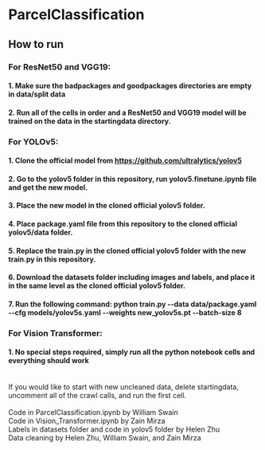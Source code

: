 # ParcelClassification
## How to run
### For ResNet50 and VGG19:
#### 1. Make sure the badpackages and goodpackages directories are empty in data/split data 
#### 2. Run all of the cells in order and a ResNet50 and VGG19 model will be trained on the data in the startingdata directory.

### For YOLOv5:
#### 1. Clone the official model from https://github.com/ultralytics/yolov5
#### 2. Go to the yolov5 folder in this repository, run yolov5.finetune.ipynb file and get the new model. 
#### 3. Place the new model in the cloned official yolov5 folder. 
#### 4. Place package.yaml file from this repository to the cloned official yolov5/data folder.
#### 5. Replace the train.py in the cloned official yolov5 folder with the new train.py in this repository.
#### 6. Download the datasets folder including images and labels, and place it in the same level as the cloned official yolov5 folder.
#### 7. Run the following command: python train.py --data data/package.yaml --cfg models/yolov5s.yaml --weights new_yolov5s.pt --batch-size 8

### For Vision Transformer:
#### 1. No special steps required, simply run all the python notebook cells and everything should work
<br>
If you would like to start with new uncleaned data, delete startingdata, uncomment all of the crawl calls, and run the first cell. 
<br><br>
Code in ParcelClassification.ipynb by William Swain
<br>
Code in Vision_Transformer.ipynb by Zain Mirza 
<br>
Labels in datasets folder and code in yolov5 folder by Helen Zhu
<br>
Data cleaning by Helen Zhu, William Swain, and Zain Mirza
